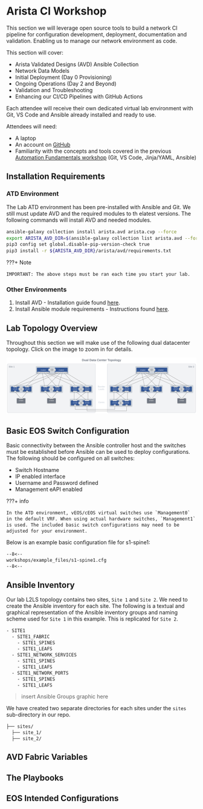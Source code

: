 # Arista CI Workshop

This section we will leverage open source tools to build a network CI pipeline for configuration development, deployment, documentation and validation. Enabling us to manage our network environment as code.

This section will cover:

- Arista Validated Designs (AVD) Ansible Collection
- Network Data Models
- Initial Deployment (Day 0 Provisioning)
- Ongoing Operations (Day 2 and Beyond)
- Validation and Troubleshooting
- Enhancing our CI/CD Pipelines with GitHub Actions

Each attendee will receive their own dedicated virtual lab environment with Git, VS Code and Ansible already installed and ready to use.

Attendees will need:

- A laptop
- An account on [GitHub](https://github.com/)
- Familiarity with the concepts and tools covered in the previous [Automation Fundamentals workshop](https://aristanetworks.github.io/avd-workshops/) (Git, VS Code, Jinja/YAML, Ansible)

## Installation Requirements

### ATD Environment

The Lab ATD environment has been pre-installed with Ansible and Git.  We still must update AVD and the required modules to th elatest versions.  The following commands will install AVD and needed modules.

``` bash
ansible-galaxy collection install arista.avd arista.cvp --force
export ARISTA_AVD_DIR=$(ansible-galaxy collection list arista.avd --format yaml | head -1 | cut -d: -f1)
pip3 config set global.disable-pip-version-check true
pip3 install -r ${ARISTA_AVD_DIR}/arista/avd/requirements.txt
```

???+ Note

    IMPORTANT: The above steps must be ran each time you start your lab.

### Other Environments

1. Install AVD - Installation guide found [here](../../docs/installation/collection-installation.md).
2. Install Ansible module requirements - Instructions found [here](../../docs/installation/collection-installation.md).

## Lab Topology Overview

Throughout this section we will make use of the following dual datacenter topology. Click on the image to zoom in for details.

![Dual DC Topology](assets/images/dual-dc-topo.svg)

## Basic EOS Switch Configuration

Basic connectivity between the Ansible controller host and the switches must be established before Ansible can be used to deploy configurations. The following should be configured on all switches:

- Switch Hostname
- IP enabled interface
- Username and Password defined
- Management eAPI enabled

???+ info

    In the ATD environment, vEOS/cEOS virtual switches use `Management0` in the default VRF. When using actual hardware switches, `Management1` is used. The included basic switch configurations may need to be adjusted for your environment.

Below is an example basic configuration file for s1-spine1:

``` shell
--8<--
workshops/example_files/s1-spine1.cfg
--8<--
```

## Ansible Inventory

Our lab L2LS topology contains two sites, `Site 1` and `Site 2`. We need to create the Ansible inventory for each site. The following is a textual and graphical representation of the Ansible inventory groups and naming scheme used for `Site 1` in this example.  This is replicated for `Site 2`.

``` text
- SITE1
  - SITE1_FABRIC
    - SITE1_SPINES
    - SITE1_LEAFS
  - SITE1_NETWORK_SERVICES
    - SITE1_SPINES
    - SITE1_LEAFS
  - SITE1_NETWORK_PORTS
    - SITE1_SPINES
    - SITE1_LEAFS
```

> insert Ansible Groups graphic here

We have created two separate directories for each sites under the `sites` sub-directory in our repo.

``` text
├── sites/
  ├── site_1/
  ├── site_2/
```


## AVD Fabric Variables

## The Playbooks

## EOS Intended Configurations

